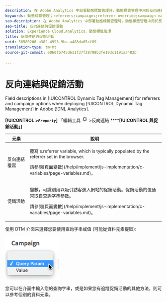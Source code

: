 ```yaml
---
description: 在 Adobe Analytics 中部署動態標籤管理時，動態標籤管理中用於反向連結與促銷活動選項的欄位說明。
keywords: 動態標籤管理；referrers;campaigns;referrer override;campaign variable;query param
seo-description: 在 Adobe Analytics 中部署動態標籤管理時，動態標籤管理中用於反向連結與促銷活動選項的欄位說明。
seo-title: 反向連結與促銷活動
solution: Experience Cloud,Analytics，動態標籤管理
title: 反向連結與促銷活動
uuid: 56580206-a382-4993-9ba-a488da65cf89
translation-type: tm+mt
source-git-commit: e060fb745d611f37f28708b3fe103c1191aa483b

---
```



# 反向連結與促銷活動

Field descriptions in [!UICONTROL Dynamic Tag Management] for referrers and campaign options when deploying [!UICONTROL Dynamic Tag Management] in Adobe [!DNL Analytics].

**[!UICONTROL &gt;*`Property`*]** 「編輯工具 ![](assets/settings_gear.png) &gt;反向連結 ******[!UICONTROL 與促銷活動」]**

<table id="table_09AE3BFF0F12442F9C19CD96451F93E4"> 
 <thead> 
  <tr> 
   <th colname="col1" class="entry"> 元素 </th> 
   <th colname="col2" class="entry"> 說明 </th> 
  </tr> 
 </thead>
 <tbody> 
  <tr> 
   <td colname="col1"> 反向連結覆寫 </td> 
   <td colname="col2"> <p>覆寫 <span class="varname"> s.referrer</span> variable, which is typically populated by the referrer set in the browser. </p> <p>請參閱[頁面變數](/help/implement/js-implementation/c-variables/page-variables.md)。 </p> </td> 
  </tr> 
  <tr> 
   <td colname="col1"> 促銷活動 </td> 
   <td colname="col2"> <p>變數，可識別用以吸引訪客進入網站的促銷活動。促銷活動的值通常取自查詢字串參數。 </p> <p>請參閱[頁面變數](/help/implement/js-implementation/c-variables/page-variables.md)。 </p> </td> 
  </tr> 
 </tbody> 
</table>

使用 DTM 介面來選擇您要使用查詢字串或值 (可能從資料元素提取):

![](assets/dtm-queryparam.png)

您可以在介面中輸入您的查詢字串，或是如果您有追蹤促銷活動的其他方法，則可以參考個別的資料元素。
